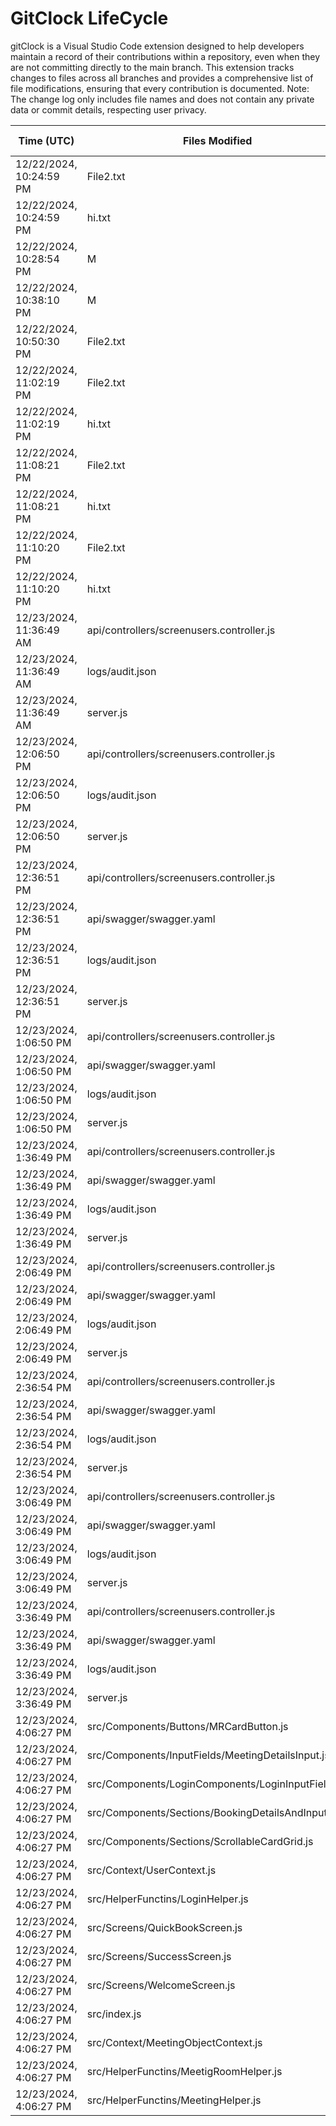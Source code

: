 # GitClock LifeCycle

gitClock is a Visual Studio Code extension designed to help developers maintain a record of their contributions within a repository, even when they are not committing directly to the main branch. This extension tracks changes to files across all branches and provides a comprehensive list of file modifications, ensuring that every contribution is documented. Note: The change log only includes file names and does not contain any private data or commit details, respecting user privacy.

| Time (UTC)             | Files Modified                    | Changes (Addition/Deletion) |
|------------------------|-----------------------------------|-----------------------------|
| 12/22/2024, 10:24:59 PM | File2.txt | undefined/undefined |
| 12/22/2024, 10:24:59 PM | hi.txt | undefined/undefined |
| 12/22/2024, 10:28:54 PM | M | undefined/undefined |
| 12/22/2024, 10:38:10 PM | M | 0/0 |
| 12/22/2024, 10:50:30 PM | File2.txt | 7/2 |
| 12/22/2024, 11:02:19 PM | File2.txt | 10 Additions & 2 Deletions|
| 12/22/2024, 11:02:19 PM | hi.txt | 2 Additions & 0 Deletions|
| 12/22/2024, 11:08:21 PM | File2.txt | 10 Additions & 2 Deletions|
| 12/22/2024, 11:08:21 PM | hi.txt | 6 Additions & 0 Deletions|
| 12/22/2024, 11:10:20 PM | File2.txt | 10 Additions & 2 Deletions|
| 12/22/2024, 11:10:20 PM | hi.txt | 6 Additions & 0 Deletions|
| 12/23/2024, 11:36:49 AM | api/controllers/screenusers.controller.js | 5 Additions & 5 Deletions|
| 12/23/2024, 11:36:49 AM | logs/audit.json | 5 Additions & 5 Deletions|
| 12/23/2024, 11:36:49 AM | server.js | 4 Additions & 4 Deletions|
| 12/23/2024, 12:06:50 PM | api/controllers/screenusers.controller.js | 5 Additions & 5 Deletions|
| 12/23/2024, 12:06:50 PM | logs/audit.json | 5 Additions & 5 Deletions|
| 12/23/2024, 12:06:50 PM | server.js | 4 Additions & 4 Deletions|
| 12/23/2024, 12:36:51 PM | api/controllers/screenusers.controller.js | 6 Additions & 6 Deletions|
| 12/23/2024, 12:36:51 PM | api/swagger/swagger.yaml | 12 Additions & 12 Deletions|
| 12/23/2024, 12:36:51 PM | logs/audit.json | 5 Additions & 5 Deletions|
| 12/23/2024, 12:36:51 PM | server.js | 4 Additions & 4 Deletions|
| 12/23/2024, 1:06:50 PM | api/controllers/screenusers.controller.js | 6 Additions & 6 Deletions|
| 12/23/2024, 1:06:50 PM | api/swagger/swagger.yaml | 12 Additions & 12 Deletions|
| 12/23/2024, 1:06:50 PM | logs/audit.json | 5 Additions & 5 Deletions|
| 12/23/2024, 1:06:50 PM | server.js | 4 Additions & 4 Deletions|
| 12/23/2024, 1:36:49 PM | api/controllers/screenusers.controller.js | 6 Additions & 6 Deletions|
| 12/23/2024, 1:36:49 PM | api/swagger/swagger.yaml | 12 Additions & 12 Deletions|
| 12/23/2024, 1:36:49 PM | logs/audit.json | 5 Additions & 5 Deletions|
| 12/23/2024, 1:36:49 PM | server.js | 4 Additions & 4 Deletions|
| 12/23/2024, 2:06:49 PM | api/controllers/screenusers.controller.js | 6 Additions & 6 Deletions|
| 12/23/2024, 2:06:49 PM | api/swagger/swagger.yaml | 12 Additions & 12 Deletions|
| 12/23/2024, 2:06:49 PM | logs/audit.json | 5 Additions & 5 Deletions|
| 12/23/2024, 2:06:49 PM | server.js | 4 Additions & 4 Deletions|
| 12/23/2024, 2:36:54 PM | api/controllers/screenusers.controller.js | 6 Additions & 6 Deletions|
| 12/23/2024, 2:36:54 PM | api/swagger/swagger.yaml | 12 Additions & 12 Deletions|
| 12/23/2024, 2:36:54 PM | logs/audit.json | 5 Additions & 5 Deletions|
| 12/23/2024, 2:36:54 PM | server.js | 4 Additions & 4 Deletions|
| 12/23/2024, 3:06:49 PM | api/controllers/screenusers.controller.js | 6 Additions & 6 Deletions|
| 12/23/2024, 3:06:49 PM | api/swagger/swagger.yaml | 12 Additions & 12 Deletions|
| 12/23/2024, 3:06:49 PM | logs/audit.json | 5 Additions & 5 Deletions|
| 12/23/2024, 3:06:49 PM | server.js | 4 Additions & 4 Deletions|
| 12/23/2024, 3:36:49 PM | api/controllers/screenusers.controller.js | 6 Additions & 6 Deletions|
| 12/23/2024, 3:36:49 PM | api/swagger/swagger.yaml | 12 Additions & 12 Deletions|
| 12/23/2024, 3:36:49 PM | logs/audit.json | 5 Additions & 5 Deletions|
| 12/23/2024, 3:36:49 PM | server.js | 4 Additions & 4 Deletions|
| 12/23/2024, 4:06:27 PM | src/Components/Buttons/MRCardButton.js | 23 Additions & 19 Deletions|
| 12/23/2024, 4:06:27 PM | src/Components/InputFields/MeetingDetailsInput.js | 27 Additions & 2 Deletions|
| 12/23/2024, 4:06:27 PM | src/Components/LoginComponents/LoginInputFields.js | 18 Additions & 10 Deletions|
| 12/23/2024, 4:06:27 PM | src/Components/Sections/BookingDetailsAndInput.js | 10 Additions & 4 Deletions|
| 12/23/2024, 4:06:27 PM | src/Components/Sections/ScrollableCardGrid.js | 20 Additions & 6 Deletions|
| 12/23/2024, 4:06:27 PM | src/Context/UserContext.js | 7 Additions & 4 Deletions|
| 12/23/2024, 4:06:27 PM | src/HelperFunctins/LoginHelper.js | 4 Additions & 0 Deletions|
| 12/23/2024, 4:06:27 PM | src/Screens/QuickBookScreen.js | 91 Additions & 34 Deletions|
| 12/23/2024, 4:06:27 PM | src/Screens/SuccessScreen.js | 24 Additions & 6 Deletions|
| 12/23/2024, 4:06:27 PM | src/Screens/WelcomeScreen.js | 20 Additions & 1 Deletions|
| 12/23/2024, 4:06:27 PM | src/index.js | 4 Additions & 1 Deletions|
| 12/23/2024, 4:06:27 PM | src/Context/MeetingObjectContext.js | 0 Additions & 0 Deletions|
| 12/23/2024, 4:06:27 PM | src/HelperFunctins/MeetigRoomHelper.js | 0 Additions & 0 Deletions|
| 12/23/2024, 4:06:27 PM | src/HelperFunctins/MeetingHelper.js | 0 Additions & 0 Deletions|
